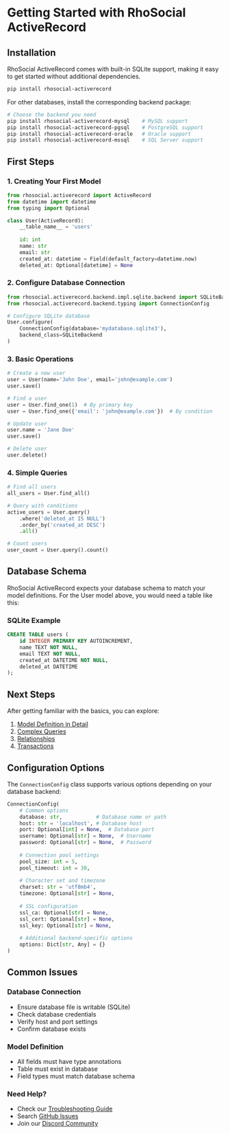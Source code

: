 # Getting Started with RhoSocial ActiveRecord

## Installation

RhoSocial ActiveRecord comes with built-in SQLite support, making it easy to get started without additional dependencies.

```bash
pip install rhosocial-activerecord
```

For other databases, install the corresponding backend package:
```bash
# Choose the backend you need
pip install rhosocial-activerecord-mysql    # MySQL support
pip install rhosocial-activerecord-pgsql    # PostgreSQL support
pip install rhosocial-activerecord-oracle   # Oracle support
pip install rhosocial-activerecord-mssql    # SQL Server support
```

## First Steps

### 1. Creating Your First Model

```python
from rhosocial.activerecord import ActiveRecord
from datetime import datetime
from typing import Optional

class User(ActiveRecord):
    __table_name__ = 'users'
    
    id: int
    name: str
    email: str
    created_at: datetime = Field(default_factory=datetime.now)
    deleted_at: Optional[datetime] = None
```

### 2. Configure Database Connection

```python
from rhosocial.activerecord.backend.impl.sqlite.backend import SQLiteBackend
from rhosocial.activerecord.backend.typing import ConnectionConfig

# Configure SQLite database
User.configure(
    ConnectionConfig(database='mydatabase.sqlite3'),
    backend_class=SQLiteBackend
)
```

### 3. Basic Operations

```python
# Create a new user
user = User(name='John Doe', email='john@example.com')
user.save()

# Find a user
user = User.find_one(1)  # By primary key
user = User.find_one({'email': 'john@example.com'})  # By condition

# Update user
user.name = 'Jane Doe'
user.save()

# Delete user
user.delete()
```

### 4. Simple Queries

```python
# Find all users
all_users = User.find_all()

# Query with conditions
active_users = User.query()
    .where('deleted_at IS NULL')
    .order_by('created_at DESC')
    .all()

# Count users
user_count = User.query().count()
```

## Database Schema

RhoSocial ActiveRecord expects your database schema to match your model definitions. For the User model above, you would need a table like this:

### SQLite Example
```sql
CREATE TABLE users (
    id INTEGER PRIMARY KEY AUTOINCREMENT,
    name TEXT NOT NULL,
    email TEXT NOT NULL,
    created_at DATETIME NOT NULL,
    deleted_at DATETIME
);
```

## Next Steps

After getting familiar with the basics, you can explore:

1. [Model Definition in Detail](model_definition.md)
2. [Complex Queries](querying.md)
3. [Relationships](relationships.md)
4. [Transactions](transactions.md)

## Configuration Options

The `ConnectionConfig` class supports various options depending on your database backend:

```python
ConnectionConfig(
    # Common options
    database: str,           # Database name or path
    host: str = 'localhost', # Database host
    port: Optional[int] = None,  # Database port
    username: Optional[str] = None,  # Username
    password: Optional[str] = None,  # Password
    
    # Connection pool settings
    pool_size: int = 5,
    pool_timeout: int = 30,
    
    # Character set and timezone
    charset: str = 'utf8mb4',
    timezone: Optional[str] = None,
    
    # SSL configuration
    ssl_ca: Optional[str] = None,
    ssl_cert: Optional[str] = None,
    ssl_key: Optional[str] = None,
    
    # Additional backend-specific options
    options: Dict[str, Any] = {}
)
```

## Common Issues

### Database Connection
- Ensure database file is writable (SQLite)
- Check database credentials
- Verify host and port settings
- Confirm database exists

### Model Definition
- All fields must have type annotations
- Table must exist in database
- Field types must match database schema

### Need Help?
- Check our [Troubleshooting Guide](troubleshooting.md)
- Search [GitHub Issues](https://github.com/rhosocial/python-activerecord/issues)
- Join our [Discord Community](https://discord.gg/rhosocial)
